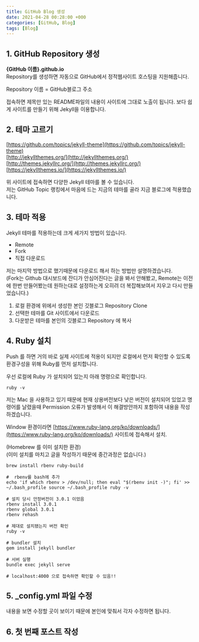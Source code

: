 ```yaml
---
title: GitHub Blog 생성
date: 2021-04-28 00:28:00 +000
categories: [GitHub, Blog]
tags: [Blog]
---
```




## 1. GitHub Repository 생성
**{GitHub 이름}.github.io**  
Repository를 생성하면 자동으로 GitHub에서 정적웹사이트 호스팅을 지원해줍니다.

Repository 이름 = GitHub블로그 주소

접속하면 제목만 있는 README파일의 내용이 사이트에 그대로 노출이 됩니다.
보다 쉽게 사이트를 만들기 위해 Jekyll을 이용합니다.


## 2. 테마 고르기
[https://github.com/topics/jekyll-theme](https://github.com/topics/jekyll-theme)  
[http://jekyllthemes.org/](http://jekyllthemes.org/)  
[http://themes.jekyllrc.org/](http://themes.jekyllrc.org/)  
[https://jekyllthemes.io/](https://jekyllthemes.io/)

위 사이트에 접속하면 다양한 Jekyll 테마를 볼 수 있습니다.  
저는 GitHub Topic 랭킹에서 마음에 드는 지금의 테마를 골라 지금 블로그에 적용했습니다.


## 3. 테마 적용
Jekyll 테마를 적용하는데 크게 세가지 방법이 있습니다.
- Remote
- Fork
- 직접 다운로드

저는 마지막 방법으로 했기때문에 다운로드 해서 하는 방법만 설명하겠습니다.  
(Fork는 Github 대시보드에 잔디가 안심어진다는 글을 봐서 안해봤고, Remote는 이전에 한번 만들어봤는데 원하는대로 설정하는게 오히려 더 복잡해보여서 지우고 다시 만들었습니다.)

1. 로컬 환경에 위에서 생성한 본인 깃블로그 Repository Clone
2. 선택한 테마를 Git 사이트에서 다운로드
3. 다운받은 테마를 본인의 깃블로그 Repository 에 복사


## 4. Ruby 설치
Push 를 하면 거의 바로 실제 사이트에 적용이 되지만 로컬에서 먼저 확인할 수 있도록 환경구성을 위해 Ruby를 먼저 설치합니다.

우선 로컬에 Ruby 가 설치되어 있는지 아래 명령으로 확인합니다.
```shell
ruby -v
```
저는 Mac 을 사용하고 있기 때문에 현재 상용버전보다 낮은 버전이 설치되어 있었고 명령어를 날렸을때 Permission 오류가 발생해서 이 해결방안까지 포함하여 내용을 작성하겠습니다.

Window 환경이라면 [https://www.ruby-lang.org/ko/downloads/](https://www.ruby-lang.org/ko/downloads/) 사이트에 접속해서 설치.

(Homebrew 를 이미 설치한 환경)  
(이미 설치를 마치고 글을 작성하기 때문에 중간과정은 없습니다.)

```shell
brew install rbenv ruby-build 

#  rbenv를 bash에 추가 
echo 'if which rbenv > /dev/null; then eval "$(rbenv init -)"; fi' >> ~/.bash_profile source ~/.bash_profile ruby -v 

# 설치 당시 안정버전이 3.0.1 이었음
rbenv install 3.0.1
rbenv global 3.0.1
rbenv rehash

# 제대로 설치됐는지 버전 확인
ruby -v

# bundler 설치
gem install jekyll bundler

```

```shell
# 서버 실행
bundle exec jekyll serve

# localhost:4000 으로 접속하면 확인할 수 있음!!
```



## 5. _config.yml 파일 수정 
내용을 보면 수정할 곳이 보이기 때문에 본인에 맞춰서 각자 수정하면 됩니다.


## 6. 첫 번째 포스트 작성 
